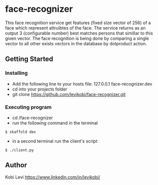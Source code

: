# face-recognizer

This face recognition service get features (fixed size vector of 256) of a face which represent attruibtes of
the face.
The service returns as an output 3 (configurable number) best matches persons that simillar to this given
vector.
The face recognition is being done by comparing a single vector to all other exists vectors in the database
by dotproduct action.

## Getting Started

### Installing

* Add the following line to your hosts file:
  127.0.0.1 face-recognizer.dev
* cd into your projects folder
* git clone https://github.com/levikobi/face-recognizer.git

### Executing program

* cd /face-recognizer
* run the following command in the terminal
```
$ skaffold dev
```
* in a second terminal run the client's script
```
$ ./client.py
```

## Author

Kobi Levi
https://www.linkedin.com/in/levikobi/

